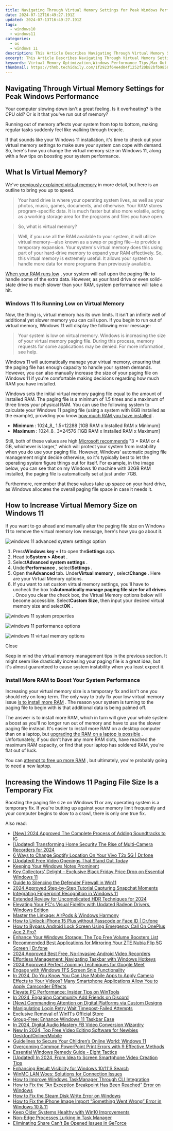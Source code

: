 ```yaml
---
title: Navigating Through Virtual Memory Settings for Peak Windows Performance
date: 2024-07-12T16:49:27.191Z
updated: 2024-07-13T16:49:27.191Z
tags:
  - windows10
  - windows11
categories:
  - os
  - windows 11
description: This Article Describes Navigating Through Virtual Memory Settings for Peak Windows Performance
excerpt: This Article Describes Navigating Through Virtual Memory Settings for Peak Windows Performance
keywords: Virtual Memory Optimization,Windows Performance Tips,Max Out Virtual RAM,Enhance Memory Efficiency,High-Performance Settings,System Speed Upgrade,Improve PC Load Times
thumbnail: https://thmb.techidaily.com/1f2923f64e4d04f1252f20b82bfb98586fbf55cfa582bc360a8483bf8c37d216.jpg
---
```


## Navigating Through Virtual Memory Settings for Peak Windows Performance

 Your computer slowing down isn't a great feeling. Is it overheating? Is the CPU old? Or is it that you've run out of memory?

 Running out of memory affects your system from top to bottom, making regular tasks suddenly feel like walking through treacle.

 If that sounds like your Windows 11 installation, it's time to check out your virtual memory settings to make sure your system can cope with demand. So, here's how you change the virtual memory size on Windows 11, along with a few tips on boosting your system performance.

## What Is Virtual Memory?

 We've [previously explained virtual memory](https://www.makeuseof.com/tag/virtual-memory-low-heres-fix/) in more detail, but here is an outline to bring you up to speed.

> Your hard drive is where your operating system lives, as well as your photos, music, games, documents, and otherwise. Your RAM stores program-specific data. It is much faster but also more volatile, acting as a working storage area for the programs and files you have open.

> So, what is virtual memory?

> Well, if you use all the RAM available to your system, it will utilize virtual memory—also known as a swap or paging file—to provide a temporary expansion. Your system's virtual memory does this using part of your hard-drive memory to expand your RAM effectively. So, this virtual memory is extremely useful. It allows your system to handle more data for more programs than previously available.

[When your RAM runs low](https://www.makeuseof.com/tag/quick-dirty-guide-ram-need-know/) , your system will call upon the paging file to handle some of the extra data. However, as your hard drive or even solid-state drive is much slower than your RAM, system performance will take a hit.

### Windows 11 Is Running Low on Virtual Memory

 Now, the thing is, virtual memory has its own limits. It isn't an infinite well of additional yet slower memory you can call upon. If you begin to run out of virtual memory, Windows 11 will display the following error message:

> Your system is low on virtual memory. Windows is increasing the size of your virtual memory paging file. During this process, memory requests for some applications may be denied. For more information, see help.

 Windows 11 will automatically manage your virtual memory, ensuring that the paging file has enough capacity to handle your system demands. However, you can also manually increase the size of your paging file on Windows 11 if you're comfortable making decisions regarding how much RAM you have installed.

 Windows sets the initial virtual memory paging file equal to the amount of installed RAM. The paging file is a minimum of 1.5 times and a maximum of three times your physical RAM. You can use the following system to calculate your Windows 11 paging file (using a system with 8GB installed as the example), providing you know [how much RAM you have installed](https://www.makeuseof.com/windows-check-installed-ram-available-ram-slots/) .

* **Minimum** : 1024_8_ 1.5=12288 \[1GB RAM x Installed RAM x Minimum\]
* **Maximum** : 1024_8_ 3=24576 \[1GB RAM x Installed RAM x Maximum\]

 Still, both of these values are high.[Microsoft recommends](http://docs.microsoft.com/en-us/windows/client-management/determine-appropriate-page-file-size) "3 × RAM or 4 GB, whichever is larger," which will protect your system from instability when you do use your paging file. However, Windows' automatic paging file management might decide otherwise, so it's typically best to let the operating system figure things out for itself. For example, in the image below, you can see that on my Windows 10 machine with 32GB RAM installed, the paging file is automatically set at just under 7GB.

 Furthermore, remember that these values take up space on your hard drive, as Windows allocates the overall paging file space in case it needs it.

## How to Increase Virtual Memory Size on Windows 11

 If you want to go ahead and manually alter the paging file size on Windows 11 to remove the virtual memory low message, here's how you go about it.

![windows 11 advanced system settings option](https://static1.makeuseofimages.com/wordpress/wp-content/uploads/2022/05/windows-11-advanced-system-settings-option.jpg)

1. Press**Windows key + I** to open the**Settings** app.
2. Head to**System > About** .
3. Select**Advanced system settings** .
4. Under**Performance** , select**Settings** .
5. Open the**Advanced** tab. Under**Virtual memory** , select**Change** . Here are your Virtual Memory options.
6. If you want to set custom virtual memory settings, you'll have to uncheck the box to**Automatically manage paging file size for all drives** . Once you clear the check box, the Virtual Memory options below will become accessible. Select**Custom Size,** then input your desired virtual memory size and select**OK** .

![windows 11 system properties](https://static1.makeuseofimages.com/wordpress/wp-content/uploads/2023/03/windows-11-system-properties.png)

![windows 11 performance options](https://static1.makeuseofimages.com/wordpress/wp-content/uploads/2023/03/windows-11-performance-options.png)

![windows 11 virtual memory options](https://static1.makeuseofimages.com/wordpress/wp-content/uploads/2023/03/windows-11-virtual-memory-options.png)

Close

 Keep in mind the virtual memory management tips in the previous section. It might seem like drastically increasing your paging file is a great idea, but it's almost guaranteed to cause system instability when you least expect it.

### Install More RAM to Boost Your System Performance

 Increasing your virtual memory size is a temporary fix and isn't one you should rely on long-term. The only way to truly fix your low virtual memory issue [is to install more RAM](https://www.makeuseof.com/how-to-install-ram/) . The reason your system is turning to the paging file to begin with is that additional data is being palmed off.

 The answer is to install more RAM, which in turn will give your whole system a boost as you'll no longer run out of memory and have to use the slower paging file instead. It's easier to install more RAM on a desktop computer than on a laptop, but [upgrading the RAM on a laptop is possible](https://www.makeuseof.com/tag/upgrading-a-laptops-ram-step-by-step-si-x2/) . Unfortunately, if you don't have any more RAM slots, have reached the maximum RAM capacity, or find that your laptop has soldered RAM, you're flat out of luck.

 You can [attempt to free up more RAM](https://www.makeuseof.com/tag/5-ways-clear-memory-increase-ram-windows-computer/) , but ultimately, you're probably going to need a new laptop.

## Increasing the Windows 11 Paging File Size Is a Temporary Fix

 Boosting the paging file size on Windows 11 or any operating system is a temporary fix. If you're butting up against your memory limit frequently and your computer begins to slow to a crawl, there is only one true fix.


<ins class="adsbygoogle"
     style="display:block"
     data-ad-format="autorelaxed"
     data-ad-client="ca-pub-7571918770474297"
     data-ad-slot="1223367746"></ins>



<ins class="adsbygoogle"
     style="display:block"
     data-ad-client="ca-pub-7571918770474297"
     data-ad-slot="8358498916"
     data-ad-format="auto"
     data-full-width-responsive="true"></ins>



<span class="atpl-alsoreadstyle">Also read:</span>
<div><ul>
<li><a href="https://instagram-clips.techidaily.com/new-2024-approved-the-complete-process-of-adding-soundtracks-to-ig/"><u>[New] 2024 Approved  The Complete Process of Adding Soundtracks to IG</u></a></li>
<li><a href="https://video-screen-grab.techidaily.com/updated-transforming-home-security-the-rise-of-multi-camera-recorders-for-2024/"><u>[Updated] Transforming Home Security  The Rise of Multi-Camera Recorders for 2024</u></a></li>
<li><a href="https://location-fake.techidaily.com/6-ways-to-change-spotify-location-on-your-vivo-t2x-5g-drfone-by-drfone-virtual-android/"><u>6 Ways to Change Spotify Location On Your Vivo T2x 5G | Dr.fone</u></a></li>
<li><a href="https://some-techniques.techidaily.com/updated-free-video-openings-that-stand-out-today/"><u>[Updated] Free Video Openings That Stand Out Today</u></a></li>
<li><a href="https://win11-tips.techidaily.com/keeping-your-windows-notes-prominent/"><u>Keeping Your Windows Notes Prominent</u></a></li>
<li><a href="https://win11-tips.techidaily.com/key-collectors-delight-exclusive-black-friday-price-drop-on-essential-windows-11/"><u>Key Collectors' Delight – Exclusive Black Friday Price Drop on Essential Windows 11</u></a></li>
<li><a href="https://win11-tips.techidaily.com/guide-to-silencing-the-defender-firewall-in-win11/"><u>Guide to Silencing the Defender Firewall in Win11</u></a></li>
<li><a href="https://snapchat-videos.techidaily.com/2024-approved-step-by-step-tutorial-capturing-snapchat-moments/"><u>2024 Approved  Step-by-Step Tutorial  Capturing Snapchat Moments</u></a></li>
<li><a href="https://win11-tips.techidaily.com/integrating-fingerprint-recognition-in-windows-11/"><u>Integrating Fingerprint Recognition in Windows 11</u></a></li>
<li><a href="https://some-techniques.techidaily.com/extended-review-for-uncomplicated-hdr-techniques-for-2024/"><u>Extended Review for Uncomplicated HDR Techniques for 2024</u></a></li>
<li><a href="https://win11-tips.techidaily.com/elevating-your-pcs-visual-fidelity-with-updated-radeon-drivers-windows-edition/"><u>Elevating Your PC's Visual Fidelity with Updated Radeon Drivers, Windows Edition</u></a></li>
<li><a href="https://win11-tips.techidaily.com/master-the-linkage-airpods-and-windows-harmony/"><u>Master the Linkage: AirPods & Windows Harmony</u></a></li>
<li><a href="https://iphone-unlock.techidaily.com/how-to-unlock-iphone-15-plus-without-passcode-or-face-id-drfone-by-drfone-ios/"><u>How to Unlock iPhone 15 Plus without Passcode or Face ID | Dr.fone</u></a></li>
<li><a href="https://easy-unlock-android.techidaily.com/how-to-bypass-android-lock-screen-using-emergency-call-on-oneplus-ace-2-pro-by-drfone-android/"><u>How to Bypass Android Lock Screen Using Emergency Call On OnePlus Ace 2 Pro?</u></a></li>
<li><a href="https://win11-tips.techidaily.com/enhance-your-windows-storage-the-top-free-volume-boosters-list/"><u>Enhance Your Windows Storage: The Top Free Volume Boosters List</u></a></li>
<li><a href="https://screen-mirror.techidaily.com/recommended-best-applications-for-mirroring-your-zte-nubia-flip-5g-screen-drfone-by-drfone-android/"><u>Recommended Best Applications for Mirroring Your ZTE Nubia Flip 5G Screen | Dr.fone</u></a></li>
<li><a href="https://screen-sharing-recording.techidaily.com/2024-approved-best-free-no-invasive-android-video-recorders/"><u>2024 Approved  Best Free, No-Invasive Android Video Recorders</u></a></li>
<li><a href="https://win11-tips.techidaily.com/effortless-management-navigating-taskbar-with-windows-hotkeys/"><u>Effortless Management: Navigating Taskbar with Windows Hotkeys</u></a></li>
<li><a href="https://extra-support.techidaily.com/2024-approved-perfect-zooming-techniques-for-google-meet/"><u>2024 Approved  Perfect Zooming Techniques for Google Meet</u></a></li>
<li><a href="https://win11-tips.techidaily.com/engage-with-windows-11s-screen-snip-functionality/"><u>Engage with Windows 11'S Screen Snip Functionality</u></a></li>
<li><a href="https://ai-editing-video.techidaily.com/in-2024-do-you-know-you-can-use-mobile-apps-to-apply-camera-effects-to-your-videos-many-smartphone-applications-allow-you-to-apply-camcorder-effects/"><u>In 2024, Do You Know You Can Use Mobile Apps to Apply Camera Effects to Your Videos? Many Smartphone Applications Allow You to Apply Camcorder Effects</u></a></li>
<li><a href="https://win11-tips.techidaily.com/elevate-pc-performance-insider-tips-on-wintools/"><u>Elevate PC Performance: Insider Tips on WinTools</u></a></li>
<li><a href="https://discord-videos.techidaily.com/in-2024-engaging-community-add-friends-on-discord/"><u>In 2024, Engaging Community  Add Friends on Discord</u></a></li>
<li><a href="https://youtube-clips.techidaily.com/new-commanding-attention-on-digital-platforms-via-custom-designs/"><u>[New] Commanding Attention on Digital Platforms via Custom Designs</u></a></li>
<li><a href="https://win11-tips.techidaily.com/manipulating-login-retry-wait-timepost-failed-attempts/"><u>Manipulating Login Retry Wait Timepost-Failed Attempts</u></a></li>
<li><a href="https://win11-tips.techidaily.com/exclusive-removal-of-win11s-official-store/"><u>Exclusive Removal of Win11's Official Store</u></a></li>
<li><a href="https://win11-tips.techidaily.com/group-free-enhance-windows-11-taskbar-ease/"><u>Group-Free: Enhance Windows 11 Taskbar Ease</u></a></li>
<li><a href="https://facebook-video-content.techidaily.com/in-2024-digital-audio-mastery-fb-video-conversion-wizardry/"><u>In 2024, Digital Audio Mastery  FB Video Conversion Wizardry</u></a></li>
<li><a href="https://video-creation-software.techidaily.com/new-in-2024-top-free-video-editing-software-for-newbies-desktoponlinemobile/"><u>New In 2024, Top Free Video Editing Software for Newbies Desktop/Online/Mobile</u></a></li>
<li><a href="https://win11-tips.techidaily.com/guidelines-to-secure-your-childrens-online-world-windows-11/"><u>Guidelines to Secure Your Children’s Online World: Windows 11</u></a></li>
<li><a href="https://win11-tips.techidaily.com/overcoming-common-powerpoint-print-errors-with-9-effective-methods/"><u>Overcoming Common PowerPoint Print Errors with 9 Effective Methods</u></a></li>
<li><a href="https://win11-tips.techidaily.com/essential-windows-remedy-guide-eight-tactics/"><u>Essential Windows Remedy Guide - Eight Tactics</u></a></li>
<li><a href="https://eaxpv-info.techidaily.com/updated-in-2024-from-idea-to-screen-smartphone-video-creation-tips/"><u>[Updated] In 2024, From Idea to Screen  Smartphone Video Creation Tips</u></a></li>
<li><a href="https://win11-tips.techidaily.com/enhancing-result-visibility-for-windows-1011s-search/"><u>Enhancing Result Visibility for Windows 10/11'S Search</u></a></li>
<li><a href="https://games-able.techidaily.com/winmc-lan-woes-solutions-for-connection-issues/"><u>WinMC LAN Woes: Solutions for Connection Issues</u></a></li>
<li><a href="https://win11-tips.techidaily.com/how-to-improve-windows-taskmanager-through-cli-integration/"><u>How to Improve Windows TaskManager Through CLI Integration</u></a></li>
<li><a href="https://win11-tips.techidaily.com/how-to-fix-the-an-exception-breakpoint-has-been-reached-error-on-windows/"><u>How to Fix the “An Exception Breakpoint Has Been Reached” Error on Windows</u></a></li>
<li><a href="https://win11-tips.techidaily.com/how-to-fix-the-steam-disk-write-error-on-windows/"><u>How to Fix the Steam Disk Write Error on Windows</u></a></li>
<li><a href="https://win11-tips.techidaily.com/how-to-fix-the-iphone-image-import-something-went-wrong-error-in-windows-10-and-11/"><u>How to Fix the iPhone Image Import “Something Went Wrong” Error in Windows 10 & 11</u></a></li>
<li><a href="https://win11-tips.techidaily.com/keep-older-systems-healthy-with-win10-improvements/"><u>Keep Older Systems Healthy with Win10 Improvements</u></a></li>
<li><a href="https://win11-tips.techidaily.com/non-edge-processes-lurking-in-task-manager/"><u>Non-Edge Processes Lurking in Task Manager</u></a></li>
<li><a href="https://win11-tips.techidaily.com/eliminating-share-cant-be-opened-issues-in-geforce/"><u>Eliminating Share Can't Be Opened Issues in GeForce</u></a></li>
</ul></div>
